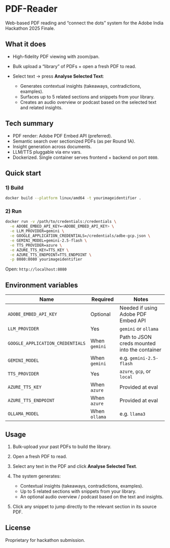 # PDF-Reader

Web-based PDF reading and “connect the dots” system for the Adobe India Hackathon 2025 Finale.

## What it does

* High-fidelity PDF viewing with zoom/pan.
* Bulk upload a “library” of PDFs + open a fresh PDF to read.
* Select text → press **Analyse Selected Text**:

  * Generates contextual insights (takeaways, contradictions, examples).
  * Surfaces up to 5 related sections and snippets from your library.
  * Creates an audio overview or podcast based on the selected text and related insights.

## Tech summary

* PDF render: Adobe PDF Embed API (preferred).
* Semantic search over sectionized PDFs (as per Round 1A).
* Insight generation across documents.
* LLM/TTS pluggable via env vars.
* Dockerized. Single container serves frontend + backend on port `8080`.

## Quick start

### 1) Build

```bash
docker build --platform linux/amd64 -t yourimageidentifier .
```

### 2) Run

```bash
docker run -v /path/to/credentials:/credentials \
  -e ADOBE_EMBED_API_KEY=<ADOBE_EMBED_API_KEY> \
  -e LLM_PROVIDER=gemini \
  -e GOOGLE_APPLICATION_CREDENTIALS=/credentials/adbe-gcp.json \
  -e GEMINI_MODEL=gemini-2.5-flash \
  -e TTS_PROVIDER=azure \
  -e AZURE_TTS_KEY=TTS_KEY \
  -e AZURE_TTS_ENDPOINT=TTS_ENDPOINT \
  -p 8080:8080 yourimageidentifier
```

Open: `http://localhost:8080`

## Environment variables

| Name                             | Required      | Notes                                         |
| -------------------------------- | ------------- | --------------------------------------------- |
| `ADOBE_EMBED_API_KEY`            | Optional      | Needed if using Adobe PDF Embed API           |
| `LLM_PROVIDER`                   | Yes           | `gemini` or `ollama`                          |
| `GOOGLE_APPLICATION_CREDENTIALS` | When `gemini` | Path to JSON creds mounted into the container |
| `GEMINI_MODEL`                   | When `gemini` | e.g. `gemini-2.5-flash`                       |
| `TTS_PROVIDER`                   | Yes           | `azure`, `gcp`, or `local`                    |
| `AZURE_TTS_KEY`                  | When `azure`  | Provided at eval                              |
| `AZURE_TTS_ENDPOINT`             | When `azure`  | Provided at eval                              |
| `OLLAMA_MODEL`                   | When `ollama` | e.g. `llama3`                                 |

## Usage

1. Bulk-upload your past PDFs to build the library.
2. Open a fresh PDF to read.
3. Select any text in the PDF and click **Analyse Selected Text**.
4. The system generates:

   * Contextual insights (takeaways, contradictions, examples).
   * Up to 5 related sections with snippets from your library.
   * An optional audio overview / podcast based on the text and insights.
5. Click any snippet to jump directly to the relevant section in its source PDF.

## License

Proprietary for hackathon submission.


